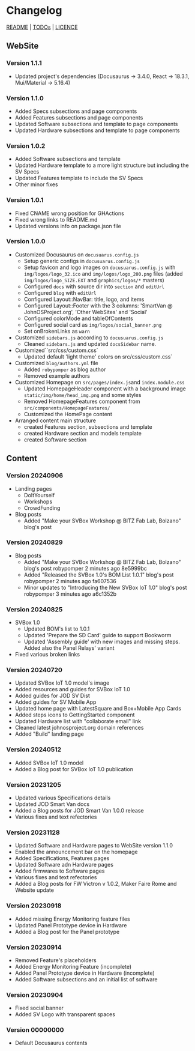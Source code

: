 # Changelog

[README](README.md) | [TODOs](TODOs.md) | [LICENCE](LICENCE.md)


## WebSite

### Version 1.1.1

* Updated project's dependencies (Docusaurus -> 3.4.0, React -> 18.3.1, Mui/Material -> 5.16.4)

### Version 1.1.0

* Added Specs subsections and page components
* Added Features subsections and page components
* Updated Software subsections and template to page components
* Updated Hardware subsections and template to page components

### Version 1.0.2

* Added Software subsections and template
* Updated Hardware template to a more light structure but including the SV Specs
* Updated Features template to include the SV Specs
* Other minor fixes

### Version 1.0.1

* Fixed CNAME wrong position for GHActions
* Fixed wrong links to README.md
* Updated versions info on package.json file

### Version 1.0.0

* Customized Docusaurus on `docusuarus.config.js`
  * Setup generic configs in `docusuarus.config.js`
  * Setup favicon and logo images on `docusuarus.config.js` with `img/logos/logo_32.ico` and  `img/logos/logo_200.png` files (added `img/logos/logo_SIZE.EXT` and `graphics/logos/*` masters)
  * Configured `docs` with source dir into `section` and `editUrl`
  * Configured `blog` with `editUrl`
  * Configured Layout::NavBar: title, logo, and items
  * Configured Layout::Footer with the 3 columns: 'SmartVan @ JohnOSProject.org', 'Other WebSites' and 'Social'
  * Configured colorMode and tableOfContents
  * Configured social card as `img/logos/social_banner.png`
  * Set onBrokenLinks as `warn`
* Customized `sidebars.js` according to `docusuarus.config.js`
  * Cleaned `sidebars.js` and updated `docsSidebar` name.
* Customized``src/css/custom.css`
  * Updated default 'light theme' colors on src/css/custom.css`
* Customized `blog/authors.yml` file
  * Added `robypomper` as blog author
  * Removed example authors
* Customized Homepage on `src/pages/index.js`and `index.module.css`
  * Updated HomepageHeader component with a background image `static/img/home/head_img.png` and some styles
  * Removed HomepageFeatures component from `src/components/HomepageFeatures/`
  * Customized the HomePage content
* Arranged content main structure
  * created Features section, subsections and template
  * created Hardware section and models template
  * created Software section


## Content

### Version 20240906

* Landing pages
  * DoItYourself
  * Workshops
  * CrowdFunding
* Blog posts
  * Added "Make your SVBox Workshop @ BITZ Fab Lab, Bolzano" blog's post

### Version 20240829

* Blog posts
  * Added "Make your SVBox Workshop @ BITZ Fab Lab, Bolzano" blog's post robypomper 2 minutes ago 8e5999bc
  * Added "Released the SVBox 1.0's BOM List 1.0.1" blog's post robypomper 2 minutes ago fa607536
  * Minor updates to "Introducing the New SVBox IoT 1.0" blog's post robypomper 3 minutes ago a6c1352b

### Version 20240825

* SVBox 1.0
  * Updated BOM's list to 1.0.1
  * Updated 'Prepare the SD Card' guide to support Bookworm
  * Updated 'Assembly guide' with new images and missing steps. Added also the Panel Relays' variant
* Fixed various broken links

### Version 20240720

* Updated SVBox IoT 1.0 model's image
* Added resources and guides for SVBox IoT 1.0
* Added guides for JOD SV Dist
* Added guides for SV Mobile App
* Updated home page with LatestSquare and Box+Mobile App Cards
* Added steps icons to GettingStarted component
* Updated Hardware list with "collaborate email" link
* Cleaned latest johnosproject.org domain references
* Added "Build" landing page

### Version 20240512

* Added SVBox IoT 1.0 model
* Added a Blog post for SVBox IoT 1.0 publication

### Version 20231205

* Updated various Specifications details
* Updated JOD Smart Van docs
* Added a Blog posts for JOD Smart Van 1.0.0 release
* Various fixes and text refectories

### Version 20231128

* Updated Software and Hardware pages to WebSite version 1.1.0
* Enabled the announcement bar on the homepage
* Added Specifications, Features pages
* Updated Software adn Hardware pages
* Added firmwares to Software pages
* Various fixes and text refectories
* Added a Blog posts for FW Victron v 1.0.2, Maker Faire Rome and Website update

### Version 20230918

* Added missing Energy Monitoring feature files
* Updated Panel Prototype device in Hardware
* Added a Blog post for the Panel prototype

### Version 20230914

* Removed Feature's placeholders
* Added Energy Monitoring Feature (incomplete)
* Added Panel Prototype device in Hardware (incomplete)
* Added Software subsections and an initial list of software

### Version 20230904

* Fixed social banner
* Added SV Logo with transparent spaces

### Version 00000000

* Default Docusaurus contents
